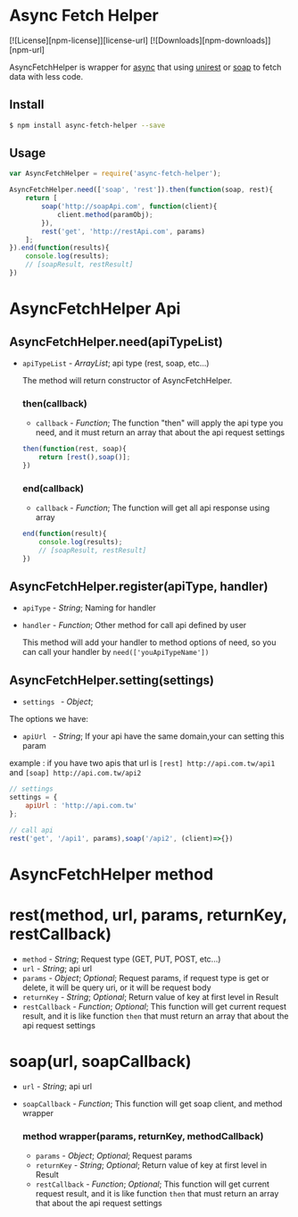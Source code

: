 # Async Fetch Helper

[![License][npm-license]][license-url]
[![Downloads][npm-downloads]][npm-url]

AsyncFetchHelper is wrapper for [async](https://www.npmjs.com/package/async) 
that using [unirest](https://github.com/Mashape/unirest-nodejs) or [soap](https://github.com/vpulim/node-soap) to fetch data with less code.

## Install

```bash
$ npm install async-fetch-helper --save
```

## Usage

```javascript
var AsyncFetchHelper = require('async-fetch-helper');

AsyncFetchHelper.need(['soap', 'rest']).then(function(soap, rest){
	return [
		soap('http://soapApi.com', function(client){
			client.method(paramObj);
		}),
		rest('get', 'http://restApi.com', params)
	];
}).end(function(results){
	console.log(results);
	// [soapResult, restResult]
})
```

# AsyncFetchHelper Api

## AsyncFetchHelper.need(apiTypeList)

- `apiTypeList` - _ArrayList_; api type (rest, soap, etc...)

	The method will return constructor of AsyncFetchHelper.
		
	### then(callback)
	
	- `callback` -  _Function_; The function "then" will apply the api type you need, and it must return an array that about the api request settings
	
	```javascript
	then(function(rest, soap){
		return [rest(),soap()];
	})
	```
	
	### end(callback)
	
	- `callback` - _Function_; The function will get all api response using array
	
	```javascript
	end(function(result){
		console.log(results);
		// [soapResult, restResult]
	})
	```
	
## AsyncFetchHelper.register(apiType, handler)

- `apiType` - _String_; Naming for handler
- `handler` - _Function_; Other method for call api defined by user

	This method will add your handler to method options of need, so you can call your handler by `need(['youApiTypeName'])`

## AsyncFetchHelper.setting(settings)

- `settings ` -  _Object_;

The options we have:
	
- `apiUrl ` -  _String_; If your api have the same domain,your can setting this param

example : if you have two apis that url is `[rest] http://api.com.tw/api1` and `[soap] http://api.com.tw/api2`

```javascript
// settings
settings = {
	apiUrl : 'http://api.com.tw'
};

// call api
rest('get', '/api1', params),soap('/api2', (client)=>{})
```

# AsyncFetchHelper method

# rest(method, url, params, returnKey, restCallback)

- `method` - _String_; Request type (GET, PUT, POST, etc...)
- `url` - _String_; api url
- `params` - _Object_; _Optional_; Request params, if request type is get or delete, it will be query uri, or it will be request body
- `returnKey` - _String_; _Optional_; Return value of key at first level in Result 
- `restCallback` - _Function_; _Optional_; This function will get current request result, and it is like function `then` that must return an array that about the api request settings

# soap(url, soapCallback)

- `url` - _String_; api url
- `soapCallback` - _Function_; This function will get soap client, and method wrapper

	### method wrapper(params, returnKey, methodCallback)
	
	- `params` - _Object_; _Optional_; Request params
	- `returnKey` - _String_; _Optional_; Return value of key at first level in Result 
	- `restCallback` - _Function_; _Optional_; This function will get current request result, and it is like function `then` that must return an array that about the api request settings
	